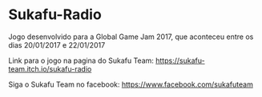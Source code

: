 # Sukafu-Radio
Jogo desenvolvido para a Global Game Jam 2017, que aconteceu entre os dias 20/01/2017 e 22/01/2017

Link para o jogo na pagina do Sukafu Team: https://sukafu-team.itch.io/sukafu-radio

Siga o Sukafu Team no facebook: https://www.facebook.com/sukafuteam
